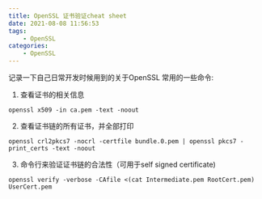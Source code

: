 ```yaml
---
title: OpenSSL 证书验证cheat sheet
date: 2021-08-08 11:56:53
tags: 
    - OpenSSL
categories:
    - OpenSSL
---
```


记录一下自己日常开发时候用到的关于OpenSSL 常用的一些命令:

1. 查看证书的相关信息
``` 
openssl x509 -in ca.pem -text -noout
```

2. 查看证书链的所有证书，并全部打印
``` 
openssl crl2pkcs7 -nocrl -certfile bundle.0.pem | openssl pkcs7 -print_certs -text -noout
```

3. 命令行来验证证书链的合法性（可用于self signed certificate)
```
openssl verify -verbose -CAfile <(cat Intermediate.pem RootCert.pem) UserCert.pem
```